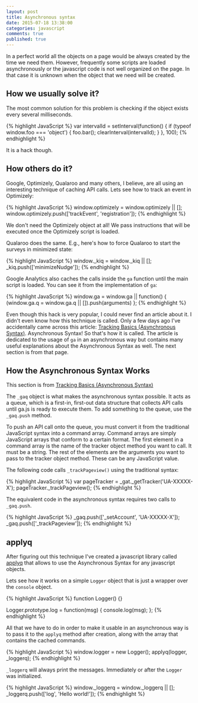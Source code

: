 ```yaml
---
layout: post
title: Asynchronous syntax
date: 2015-07-18 13:38:00
categories: javascript
comments: true
published: true
---
```


In a perfect world all the objects on a page would be always created by the time we need
them. However, frequently some scripts are loaded asynchronously or the javascript
code is not well organized on the page. In that case it is unknown when the object
that we need will be created.


## How we usually solve it?

The most common solution for this problem is checking if the object exists every
several milliseconds.

{% highlight JavaScript %}
var intervalId = setInterval(function() {
  if (typeof window.foo === 'object') {
    foo.bar();
    clearInterval(intervalId);
  }
}, 100);
{% endhighlight %}

It is a hack though.


## How others do it?

Google, Optimizely, Qualaroo and many others, I believe, are all using an interesting
technique of caching API calls. Lets see how to track an event in Optimizely:

{% highlight JavaScript %}
window.optimizely = window.optimizely || [];
window.optimizely.push(['trackEvent', 'registration']);
{% endhighlight %}

We don't need the Optimizely object at all! We pass instructions that will be executed
once the Optimizely script is loaded.

Qualaroo does the same. E.g., here's how to force Qualaroo to start the surveys in
minimized state:

{% highlight JavaScript %}
window._kiq = window._kiq || [];
_kiq.push(['minimizeNudge']);
{% endhighlight %}

Google Analytics also caches the calls inside the `ga` function until the main
script is loaded. You can see it from the implementation of `ga`:

{% highlight JavaScript %}
window.ga = window.ga || function() {
  (window.ga.q = window.ga.q || []).push(arguments)
};
{% endhighlight %}

Even though this hack is very popular, I could never find an article
about it. I didn't even know how this technique is called. Only a few days ago
I've accidentally came across this article: [Tracking Basics (Asynchronous Syntax)][google-async-syntax].
Asynchronous Syntax! So that's how it is called. The article is dedicated to
the usage of `ga` in an asynchronous way but contains many useful explanations
about the Asynchronous Syntax as well. The next section is from that page.


## How the Asynchronous Syntax Works

This section is from [Tracking Basics (Asynchronous Syntax)][google-async-syntax-hiw]

The `_gaq` object is what makes the asynchronous syntax possible. It acts as a
queue, which is a first-in, first-out data structure that collects API calls
until ga.js is ready to execute them. To add something to the queue, use the
`_gaq.push` method.

To push an API call onto the queue, you must convert it from the traditional
JavaScript syntax into a command array. Command arrays are simply JavaScript
arrays that conform to a certain format. The first element in a command array
is the name of the tracker object method you want to call. It must be a string.
The rest of the elements are the arguments you want to pass to the tracker
object method. These can be any JavaScript value.

The following code calls `_trackPageview()` using the traditional syntax:

{% highlight JavaScript %}
var pageTracker = _gat._getTracker('UA-XXXXX-X');
pageTracker._trackPageview();
{% endhighlight %}

The equivalent code in the asynchronous syntax requires two calls to `_gaq.push`.

{% highlight JavaScript %}
_gaq.push(['_setAccount', 'UA-XXXXX-X']);
_gaq.push(['_trackPageview']);
{% endhighlight %}


## applyq

After figuring out this technique I've created a javascript library called [applyq][]
that allows to use the Asynchronous Syntax for any javascript objects.

Lets see how it works on a simple `Logger` object that is just a wrapper over the
`console` object.

{% highlight JavaScript %}
function Logger() {}

Logger.prototype.log = function(msg) {
  console.log(msg);
};
{% endhighlight %}

All that we have to do in order to make it usable in an asynchronous way is to
pass it to the `applyq` method after creation, along with the array that contains
the cached commands.

{% highlight JavaScript %}
window.logger = new Logger();
applyq(logger, _loggerq);
{% endhighlight %}

`_loggerq` will always print the messages. Immediately or after the `Logger` was
initialized.

{% highlight JavaScript %}
window._loggerq = window._loggerq || [];
_loggerq.push(['log', 'Hello world!']);
{% endhighlight %}


[google-async-syntax]: https://developers.google.com/analytics/devguides/collection/gajs/
[google-async-syntax-hiw]: https://developers.google.com/analytics/devguides/collection/gajs/#how-the-asynchronous-syntax-works
[applyq]: https://github.com/zkochan/applyq
